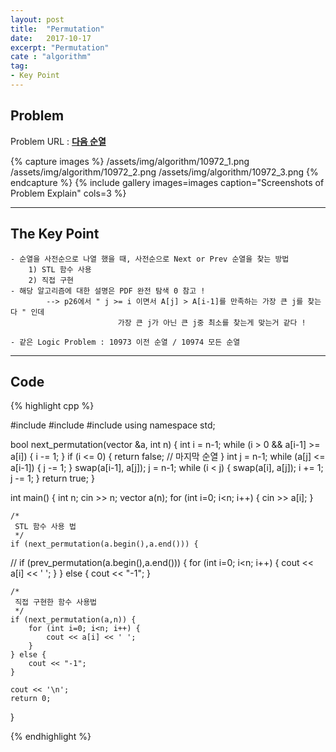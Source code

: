 ```yaml
---
layout: post
title:  "Permutation"
date:   2017-10-17
excerpt: "Permutation"
cate : "algorithm"
tag:
- Key Point
---
```


## Problem
Problem URL : **[다음 순열](https://www.acmicpc.net/problem/10972)**

{% capture images %}
    /assets/img/algorithm/10972_1.png
    /assets/img/algorithm/10972_2.png
    /assets/img/algorithm/10972_3.png
{% endcapture %}
{% include gallery images=images caption="Screenshots of Problem Explain" cols=3 %}

---

## The Key Point

```
- 순열을 사전순으로 나열 했을 때, 사전순으로 Next or Prev 순열을 찾는 방법
    1) STL 함수 사용
    2) 직접 구현
- 해당 알고리즘에 대한 설명은 PDF 완전 탐색 0 참고 !
        --> p26에서 " j >= i 이면서 A[j] > A[i-1]를 만족하는 가장 큰 j를 찾는다 " 인데
                        가장 큰 j가 아닌 큰 j중 최소를 찾는게 맞는거 같다 !
 
- 같은 Logic Problem : 10973 이전 순열 / 10974 모든 순열
```  

---

## Code
{% highlight cpp %}

#include <iostream>
#include <algorithm>
#include <vector>
using namespace std;


bool next_permutation(vector<int> &a, int n) {
    int i = n-1;
    while (i > 0 && a[i-1] >= a[i]) {
        i -= 1;
    }
    if (i <= 0) {
        return false; // 마지막 순열
    }
    int j = n-1;
    while (a[j] <= a[i-1]) {
        j -= 1;
    }
    swap(a[i-1], a[j]);
    j = n-1;
    while (i < j) {
        swap(a[i], a[j]);
        i += 1;
        j -= 1;
    }
    return true;
}



int main() {
    int n;
    cin >> n;
    vector<int> a(n);
    for (int i=0; i<n; i++) {
        cin >> a[i];
    }
    

    /*
     STL 함수 사용 법
     */
    if (next_permutation(a.begin(),a.end())) {
//  if (prev_permutation(a.begin(),a.end())) {
        for (int i=0; i<n; i++) {
            cout << a[i] << ' ';
        }
    } else {
        cout << "-1";
    }


    /*
     직접 구현한 함수 사용법
     */
    if (next_permutation(a,n)) {
        for (int i=0; i<n; i++) {
            cout << a[i] << ' ';
        }
    } else {
        cout << "-1";
    }
    
    cout << '\n';
    return 0;
}


{% endhighlight %}


